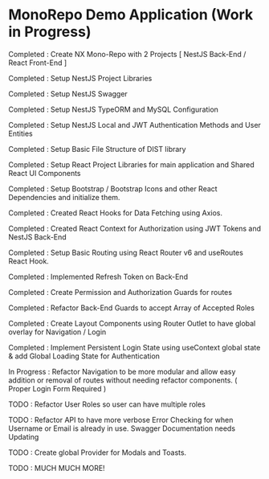 # MonoRepo Demo Application (Work in Progress)

Completed : Create NX Mono-Repo with 2 Projects [ NestJS Back-End / React Front-End ]

Completed : Setup NestJS Project Libraries

Completed : Setup NestJS Swagger

Completed : Setup NestJS TypeORM and MySQL Configuration

Completed : Setup NestJS Local and JWT Authentication Methods and User Entities

Completed : Setup Basic File Structure of DIST library

Completed : Setup React Project Libraries for main application and Shared React UI Components

Completed : Setup Bootstrap / Bootstrap Icons and other React Dependencies and initialize them.

Completed : Created React Hooks for Data Fetching using Axios.

Completed : Created React Context for Authorization using JWT Tokens and NestJS Back-End

Completed : Setup Basic Routing using React Router v6 and useRoutes React Hook.

Completed : Implemented Refresh Token on Back-End

Completed : Create Permission and Authorization Guards for routes

Completed : Refactor Back-End Guards to accept Array of Accepted Roles

Completed : Create Layout Components using Router Outlet to have global overlay for Navigation / Login

Completed : Implement Persistent Login State using useContext global state & add Global Loading State for Authentication

In Progress : Refactor Navigation to be more modular and allow easy addition or removal of routes without needing refactor components. ( Proper Login Form Required )

TODO : Refactor User Roles so user can have multiple roles

TODO : Refactor API to have more verbose Error Checking for when Username or Email is already in use. Swagger Documentation needs Updating

TODO : Create global Provider for Modals and Toasts.

TODO : MUCH MUCH MORE!
